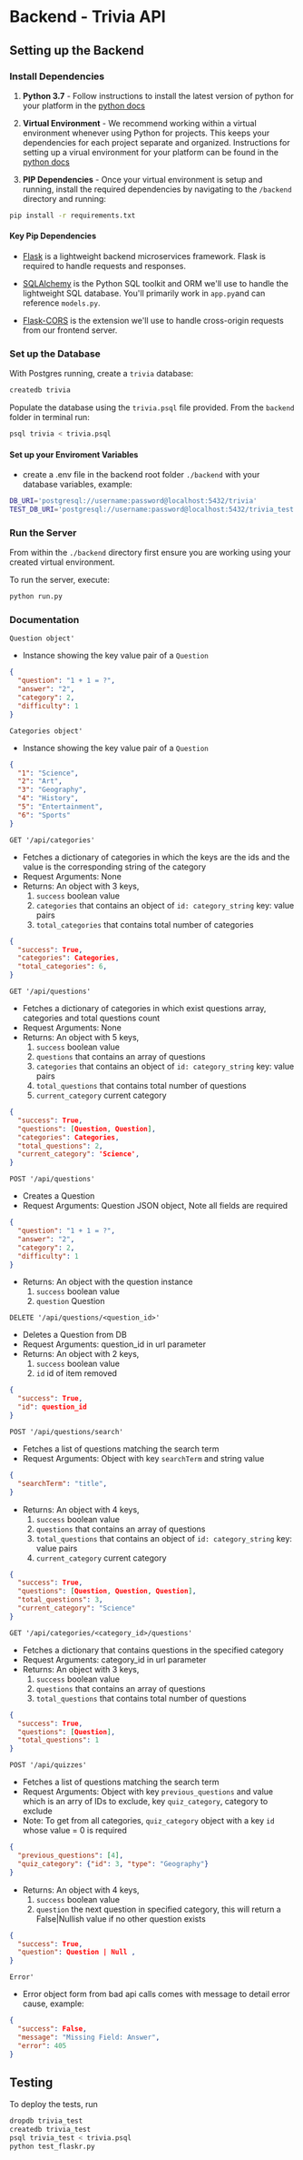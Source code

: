 # Backend - Trivia API

## Setting up the Backend

### Install Dependencies

1. **Python 3.7** - Follow instructions to install the latest version of python for your platform in the [python docs](https://docs.python.org/3/using/unix.html#getting-and-installing-the-latest-version-of-python)

2. **Virtual Environment** - We recommend working within a virtual environment whenever using Python for projects. This keeps your dependencies for each project separate and organized. Instructions for setting up a virual environment for your platform can be found in the [python docs](https://packaging.python.org/guides/installing-using-pip-and-virtual-environments/)

3. **PIP Dependencies** - Once your virtual environment is setup and running, install the required dependencies by navigating to the `/backend` directory and running:

```bash
pip install -r requirements.txt
```

#### Key Pip Dependencies

- [Flask](http://flask.pocoo.org/) is a lightweight backend microservices framework. Flask is required to handle requests and responses.

- [SQLAlchemy](https://www.sqlalchemy.org/) is the Python SQL toolkit and ORM we'll use to handle the lightweight SQL database. You'll primarily work in `app.py`and can reference `models.py`.

- [Flask-CORS](https://flask-cors.readthedocs.io/en/latest/#) is the extension we'll use to handle cross-origin requests from our frontend server.


### Set up the Database

With Postgres running, create a `trivia` database:

```bash
createdb trivia
```

Populate the database using the `trivia.psql` file provided. From the `backend` folder in terminal run:

```bash
psql trivia < trivia.psql
```
#### Set up your Enviroment Variables
- create a .env file in the backend root folder `./backend` with your database variables, example:
``` bash
DB_URI='postgresql://username:password@localhost:5432/trivia'
TEST_DB_URI='postgresql://username:password@localhost:5432/trivia_test'
```

### Run the Server

From within the `./backend` directory first ensure you are working using your created virtual environment.

To run the server, execute:

```bash
python run.py
```

### Documentation

`Question object'`
- Instance showing the key value pair of a `Question`
```json
{
  "question": "1 + 1 = ?", 
  "answer": "2", 
  "category": 2, 
  "difficulty": 1
}
```

`Categories object'`
- Instance showing the key value pair of a `Question`
```json
{
  "1": "Science",
  "2": "Art",
  "3": "Geography",
  "4": "History",
  "5": "Entertainment",
  "6": "Sports"
}
```

`GET '/api/categories'`

- Fetches a dictionary of categories in which the keys are the ids and the value is the corresponding string of the category
- Request Arguments: None
- Returns: An object with 3 keys, 
  1. `success` boolean value
  2. `categories` that contains an object of `id: category_string` key: value pairs 
  3. `total_categories` that contains total number of categories

```json
{
  "success": True,
  "categories": Categories,
  "total_categories": 6,
}
```

`GET '/api/questions'`

- Fetches a dictionary of categories in which exist questions array, categories and total questions count
- Request Arguments: None
- Returns: An object with 5 keys, 
  1. `success` boolean value
  2. `questions` that contains an array of questions
  3. `categories` that contains an object of `id: category_string` key: value pairs 
  4. `total_questions` that contains total number of questions
  4. `current_category` current category

```json
{
  "success": True,
  "questions": [Question, Question],
  "categories": Categories,
  "total_questions": 2,
  "current_category": 'Science',
}
```

`POST '/api/questions'`

- Creates a Question
- Request Arguments: Question JSON object, Note all fields are required
```json
{
  "question": "1 + 1 = ?", 
  "answer": "2", 
  "category": 2, 
  "difficulty": 1
}
```
- Returns: An object with the question instance
  1. `success` boolean value
  2. `question` Question
  
`DELETE '/api/questions/<question_id>'`

- Deletes a Question from DB
- Request Arguments: question_id in url parameter
- Returns: An object with 2 keys, 
  1. `success` boolean value
  2. `id` id of item removed
```json
{
  "success": True,
  "id": question_id
}
```

`POST '/api/questions/search'`

- Fetches a list of questions matching the search term
- Request Arguments: Object with key `searchTerm` and string value
```json
{
  "searchTerm": "title",
}
```
- Returns: An object with 4 keys, 
  1. `success` boolean value
  2. `questions` that contains an array of questions
  3. `total_questions` that contains an object of `id: category_string` key: value pairs 
  4. `current_category` current category

```json
{
  "success": True,
  "questions": [Question, Question, Question],
  "total_questions": 3,
  "current_category": "Science"
}
```

`GET '/api/categories/<category_id>/questions'`

- Fetches a dictionary that contains questions in the specified category
- Request Arguments: category_id in url parameter
- Returns: An object with 3 keys, 
  1. `success` boolean value
  2. `questions` that contains an array of questions
  3. `total_questions` that contains total number of questions

```json
{
  "success": True,
  "questions": [Question],
  "total_questions": 1
}
```

`POST '/api/quizzes'`

- Fetches a list of questions matching the search term
- Request Arguments: Object with key `previous_questions` and value which is an arry of IDs to exclude, key `quiz_category`, category to exclude
- Note: To get from all categories, `quiz_category` object with a key `id` whose value = 0 is required
```json
{
  "previous_questions": [4],
  "quiz_category": {"id": 3, "type": "Geography"}
}
```
- Returns: An object with 4 keys, 
  1. `success` boolean value
  2. `question` the next question in specified category, this will return a False|Nullish value if no other question exists

```json
{
  "success": True,
  "question": Question | Null ,
}
```

`Error'`

- Error object form from bad api calls comes with message to detail error cause, example:
```json
{
  "success": False,
  "message": "Missing Field: Answer",
  "error": 405
}
```

## Testing

To deploy the tests, run

```bash
dropdb trivia_test
createdb trivia_test
psql trivia_test < trivia.psql
python test_flaskr.py
```
